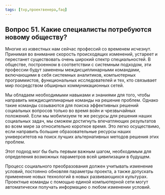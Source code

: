 ```yaml
---
tags: [tvp,проектвенера,faq]
---
```

## Вопрос 51. Какие специалисты потребуются новому обществу?

Многие из известных нам сейчас профессий со временем исчезнут. Принимая во внимание скорость происходящих изменений, устареет и перестанет существовать очень широкий спектр специальностей. В обществе, построенном в соответствии с системным подходом, эти профессии будут заменены междисциплинарными командами, включающими в себя системных аналитиков, компьютерных программистов, функциональных исследователей и тех, кто связывает мир посредством обширных коммуникационных сетей.

Мы обладаем необходимыми навыками и знаниями для того, чтобы направить междисциплинарные команды на решение проблем. Однако такие команды созываются для поиска эффективных решений социальных вопросов только во время войн и чрезвычайных положений. Если мы мобилизуем те же ресурсы для решения наших социальных задач, мы сможем достигнуть впечатляющих результатов во всем мире за относительно короткое время. Это легко осуществимо, если направить большие образовательные ресурсы наших университетов на поиск лучших альтернативных методов решения этих проблем.

Этот подход мог бы быть первым важным шагом, необходимым для определения возможных параметров всей цивилизации в будущем.

Процесс социального преобразования должен учитывать изменение условий, постоянно обновляя параметры проекта, а также допускать применение новых технологий в новых развивающихся культурах. Проектные команды с помощью единой компьютерной сети могут автоматически получать информацию о любом изменении условий.